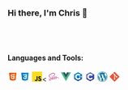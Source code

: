 ### Hi there, I'm Chris 👋
<br />
<br />

#### Languages and Tools:
<a><img height="20" src="https://github.com/Nowy334/portfolio/blob/main/img/html.png"/></a>
<a><img height="20" src="https://github.com/Nowy334/portfolio/blob/main/img/css.png"></a>
<a><img height="20" src="https://github.com/Nowy334/portfolio/blob/main/img/js.png"><</a>
<a><img height="20" src="https://github.com/Nowy334/portfolio/blob/main/img/sass.png"></a>
<a><img height="20" src="https://github.com/Nowy334/portfolio/blob/main/img/vue.png"></a>
<a><img height="20" src="https://github.com/Nowy334/portfolio/blob/main/img/c++.png"></a>
<a><img height="20" src="https://github.com/Nowy334/portfolio/blob/main/img/c.png"></a>
<a><img height="20" src="https://github.com/Nowy334/portfolio/blob/main/img/wordpress.jpg"></a>
<a><img height="20" src="https://github.com/Nowy334/portfolio/blob/main/img/git.png"></a>


<!--
**Nowy334/nowy334** is a ✨ _special_ ✨ repository because its `README.md` (this file) appears on your GitHub profile.

Here are some ideas to get you started:

- 🔭 I’m currently working on ...
- 🌱 I’m currently learning ...
- 👯 I’m looking to collaborate on ...
- 🤔 I’m looking for help with ...
- 💬 Ask me about ...
- 📫 How to reach me: ...
- 😄 Pronouns: ...
- ⚡ Fun fact: ...
-->
